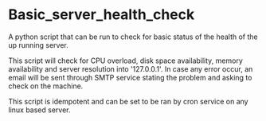 # Basic_server_health_check
A python script that can be run to check for basic status of the health of the up running server.

This script will check for CPU overload, disk space availability, memory availability and server resolution into '127.0.0.1'. In case any error occur, an email will be sent through SMTP service stating the problem and asking to check on the machine.

This script is idempotent and can be set to be ran by cron service on any linux based server.
